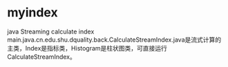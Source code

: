# myindex
java Streaming calculate index
main.java.cn.edu.shu.dquality.back.CalculateStreamIndex.java是流式计算的主类，Index是指标类，Histogram是柱状图类，可直接运行CalculateStreamIndex。
